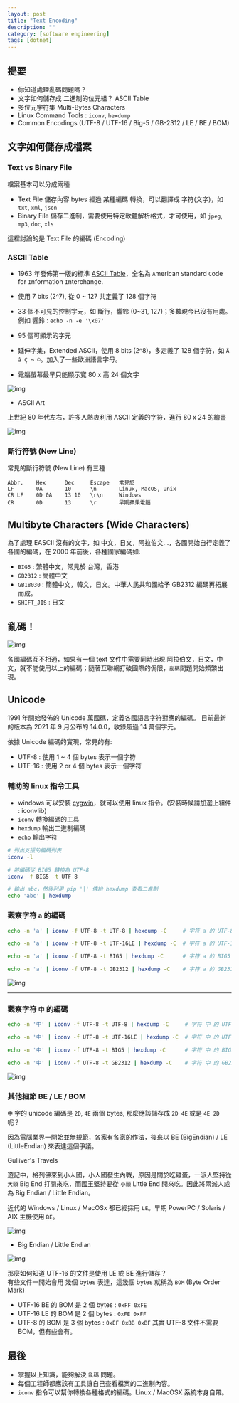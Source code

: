 ```yaml
---
layout: post
title: "Text Encoding"
description: ""
category: [software engineering]
tags: [dotnet]
---
```


## 提要

- 你知道處理亂碼問題嗎？
- 文字如何儲存成 二進制的位元組？ ASCII Table
- 多位元字符集 Multi-Bytes Characters
- Linux Command Tools : `iconv`, `hexdump`
- Common Encodings (UTF-8 / UTF-16 / Big-5 / GB-2312 / LE / BE / BOM)

## 文字如何儲存成檔案

### Text vs Binary File

檔案基本可以分成兩種

- Text File 儲存內容 bytes 經過 某種編碼 轉換，可以翻譯成 字符(文字)，如 `txt`, `xml`, `json`
- Binary File 儲存二進制，需要使用特定軟體解析格式，才可使用，如 `jpeg`, `mp3`, `doc`, `xls`

這裡討論的是 Text File 的編碼 (Encoding)

### ASCII Table

- 1963 年發佈第一版的標準 [ASCII Table](https://www.asciitable.com)，全名為 `A`merican `S`tandard `C`ode for `I`nformation `I`nterchange.
- 使用 7 bits (2^7), 從 0 ~ 127 共定義了 128 個字符
- 33 個不可見的控制字元，如 斷行，響鈴 (0~31, 127)；多數現今已沒有用處。例如 響鈴 : `echo -n -e '\x07'`
- 95 個可顯示的字元
- 延伸字集，Extended ASCII，使用 8 bits (2^8)，多定義了 128 個字符，如 `Ä â Ç ¬ ©`。加入了一些歐洲語言字母。

- 電腦螢幕最早只能顯示寬 80 x 高 24 個文字

![img](/assets/img/2022/20220827/old-80x24-monitor.jpeg)

- ASCII Art

上世紀 80 年代左右，許多人熱衷利用 ASCII 定義的字符，進行 80 x 24 的繪畫

![img](/assets/img/2022/20220827/ascii-art.jpeg)

### 斷行符號 (New Line)

常見的斷行符號 (New Line) 有三種

```
Abbr.    Hex      Dec     Escape   常見於
LF       0A       10      \n       Linux, MacOS, Unix
CR LF    0D 0A    13 10   \r\n     Windows
CR       0D       13      \r       早期蘋果電腦
```

## Multibyte Characters (Wide Characters)

為了處理 EASCII 沒有的文字，如 中文，日文，阿拉伯文...，各國開始自行定義了各國的編碼，在 2000 年前後，各種國家編碼如:

- `BIG5` : 繁體中文，常見於 台灣，香港
- `GB2312` : 簡體中文
- `GB18030` : 簡體中文，韓文，日文。中華人民共和國給予 GB2312 編碼再拓展而成。
- `SHIFT_JIS` : 日文

## 亂碼！

![img](/assets/img/2022/20220827/luanma.jpg)

各國編碼互不相通，如果有一個 text 文件中需要同時出現 阿拉伯文，日文，中文，就不能使用以上的編碼；隨著互聯網打破國際的侷限，`亂碼`問題開始頻繁出現。

## Unicode

1991 年開始發佈的 Unicode 萬國碼，定義各國語言字符對應的編碼。
目前最新的版本為 2021 年 9 月公布的 14.0.0，收錄超過 14 萬個字元。

依據 Unicode 編碼的實現，常見的有:

- UTF-8 : 使用 1 ~ 4 個 bytes 表示一個字符
- UTF-16 : 使用 2 or 4 個 bytes 表示一個字符

### 輔助的 linux 指令工具

- windows 可以安裝 [cygwin](https://www.cygwin.com)，就可以使用 linux 指令。(安裝時候請加選上組件 : iconvlib)
- `iconv` 轉換編碼的工具
- `hexdump` 輸出二進制編碼
- `echo` 輸出字符

```bash
# 列出支援的編碼列表
iconv -l         

# 將編碼從 BIG5 轉換為 UTF-8
iconv -f BIG5 -t UTF-8

# 輸出 abc，然後利用 pip '|' 傳給 hexdump 查看二進制
echo 'abc' | hexdump
```

### 觀察字符 `a` 的編碼

```bash
echo -n 'a' | iconv -f UTF-8 -t UTF-8 | hexdump -C     # 字符 a 的 UTF-8

echo -n 'a' | iconv -f UTF-8 -t UTF-16LE | hexdump -C  # 字符 a 的 UTF-16LE

echo -n 'a' | iconv -f UTF-8 -t BIG5 | hexdump -C      # 字符 a 的 BIG5

echo -n 'a' | iconv -f UTF-8 -t GB2312 | hexdump -C    # 字符 a 的 GB2312
```

![img](/assets/img/2022/20220827/a_encoding.png)

----

### 觀察字符 `中` 的編碼

```bash
echo -n '中' | iconv -f UTF-8 -t UTF-8 | hexdump -C     # 字符 中 的 UTF-8

echo -n '中' | iconv -f UTF-8 -t UTF-16LE | hexdump -C  # 字符 中 的 UTF-16LE

echo -n '中' | iconv -f UTF-8 -t BIG5 | hexdump -C      # 字符 中 的 BIG5

echo -n '中' | iconv -f UTF-8 -t GB2312 | hexdump -C    # 字符 中 的 GB2312
```

![img](/assets/img/2022/20220827/zhong_encoding.png)

### 其他細節 BE / LE / BOM

`中` 字的 unicode 編碼是 `2D`, `4E` 兩個 bytes, 那麼應該儲存成 `2D 4E` 或是 `4E 2D` 呢？

因為電腦業界一開始並無規範，各家有各家的作法，後來以 BE (BigEndian) / LE (LittleEndian) 來表達這個爭議。

Gulliver's Travels

遊記中，格列佛來到小人國，小人國發生內戰，原因是關於吃雞蛋，一派人堅持從 `大頭` Big End 打開來吃，而國王堅持要從 `小頭` Little End 開來吃。因此將兩派人成為 Big Endian / Little Endian。  

近代的 Windows / Linux / MacOSx 都已經採用 `LE`。早期 PowerPC / Solaris / AIX 主機使用 `BE`。

![img](/assets/img/2022/20220827/Gulliver.jpg)

- Big Endian / Little Endian

![img](/assets/img/2022/20220827/little-endian_big-endian.svg)

那麼如何知道 UTF-16 的文件是使用 LE 或 BE 進行儲存？  
有些文件一開始會用 幾個 bytes 表達，這幾個 bytes 就稱為 `BOM` (Byte Order Mark)

- UTF-16 BE 的 BOM 是 2 個 bytes : `0xFF 0xFE`
- UTF-16 LE 的 BOM 是 2 個 bytes : `0xFE 0xFF`
- UTF-8 的 BOM 是 3 個 bytes : `0xEF 0xBB 0xBF` 其實 UTF-8 文件不需要 BOM，但有些會有。

## 最後

- 掌握以上知識，能夠解決 `亂碼` 問題。
- 每個工程師都應該有工具讓自己查看檔案的二進制內容。
- `iconv` 指令可以幫你轉換各種格式的編碼。Linux / MacOSX 系統本身自帶。
